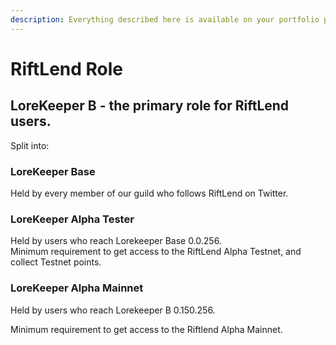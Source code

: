 ```yaml
---
description: Everything described here is available on your portfolio page
---
```


# RiftLend Role

## LoreKeeper B - the primary role for RiftLend users.

Split into:&#x20;

### LoreKeeper Base

Held by every member of our guild who follows RiftLend on Twitter.

### LoreKeeper Alpha Tester

Held by users who reach Lorekeeper Base 0.0.256.\
Minimum requirement to get access to the RiftLend Alpha Testnet, and collect Testnet points.

### LoreKeeper Alpha Mainnet&#x20;

Held by users who reach Lorekeeper B 0.150.256.&#x20;

Minimum requirement to get access to the Riftlend Alpha Mainnet.
